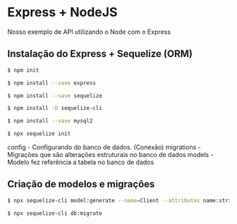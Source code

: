 # Express + NodeJS
Nosso exemplo de API utilizando o Node com o Express

## Instalação do Express + Sequelize (ORM)

```sh
$ npm init

$ npm install --save express

$ npm install --save sequelize

$ npm install -D sequelize-cli

$ npm install --save mysql2

$ npx sequelize init

```

config - Configurando do banco de dados. (Conexão)
migrations - Migrações que são alterações estruturais no banco de dados
models - Modelo fez referência a tabela no banco de dados

## Criação de modelos e migrações
```sh
$ npx sequelize-cli model:generate --name=Client --attributes name:string,cpf:string,email:string,phone:string

$ npx sequelize-cli db:migrate

```